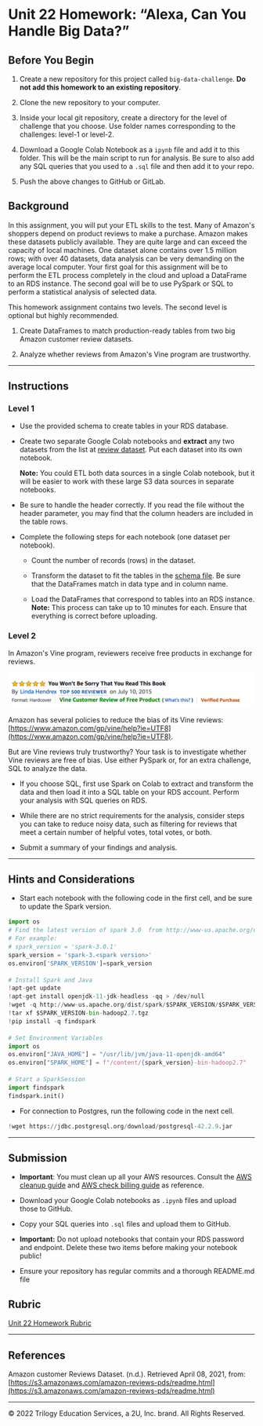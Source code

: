 # Unit 22 Homework: “Alexa, Can You Handle Big Data?”

## Before You Begin

1. Create a new repository for this project called `big-data-challenge`. **Do not add this homework to an existing repository**.

2. Clone the new repository to your computer.

3. Inside your local git repository, create a directory for the level of challenge that you choose. Use folder names corresponding to the challenges: level-1 or level-2.

4. Download a Google Colab Notebook as a `ipynb` file and add it to this folder. This will be the main script to run for analysis. Be sure to also add any SQL queries that you used to a `.sql` file and then add it to your repo.

5. Push the above changes to GitHub or GitLab.


## Background

In this assignment, you will put your ETL skills to the test. Many of Amazon's shoppers depend on product reviews to make a purchase. Amazon makes these datasets publicly available. They are quite large and can exceed the capacity of local machines. One dataset alone contains over 1.5 million rows; with over 40 datasets, data analysis can be very demanding on the average local computer. Your first goal for this assignment will be to perform the ETL process completely in the cloud and upload a DataFrame to an RDS instance. The second goal will be to use PySpark or SQL to perform a statistical analysis of selected data.

This homework assignment contains two levels. The second level is optional but highly recommended.

1. Create DataFrames to match production-ready tables from two big Amazon customer review datasets.

2. Analyze whether reviews from Amazon's Vine program are trustworthy.

- - -

## Instructions

### Level 1

* Use the provided schema to create tables in your RDS database.

* Create two separate Google Colab notebooks and **extract** any two datasets from the list at [review dataset](https://s3.amazonaws.com/amazon-reviews-pds/tsv/index.txt). Put each dataset into its own notebook.

  **Note:** You could ETL both data sources in a single Colab notebook, but it will be easier to work with these large S3 data sources in separate notebooks.

* Be sure to handle the header correctly. If you read the file without the header parameter, you may find that the column headers are included in the table rows.

* Complete the following steps for each notebook (one dataset per notebook).

  * Count the number of records (rows) in the dataset.

  * Transform the dataset to fit the tables in the [schema file](../Resources/schema.sql). Be sure that the DataFrames match in data type and in column name.

  * Load the DataFrames that correspond to tables into an RDS instance. **Note:** This process can take up to 10 minutes for each. Ensure that everything is correct before uploading.

### Level 2

In Amazon's Vine program, reviewers receive free products in exchange for reviews.

  ![vine01.png](Images/vine01.png)

Amazon has several policies to reduce the bias of its Vine reviews: [https://www.amazon.com/gp/vine/help?ie=UTF8](https://www.amazon.com/gp/vine/help?ie=UTF8).

But are Vine reviews truly trustworthy? Your task is to investigate whether Vine reviews are free of bias. Use either PySpark or, for an extra challenge, SQL to analyze the data.

* If you choose SQL, first use Spark on Colab to extract and transform the data and then load it into a SQL table on your RDS account. Perform your analysis with SQL queries on RDS.

* While there are no strict requirements for the analysis, consider steps you can take to reduce noisy data, such as filtering for reviews that meet a certain number of helpful votes, total votes, or both.

* Submit a summary of your findings and analysis.

- - -

## Hints and Considerations

* Start each notebook with the following code in the first cell, and be sure to update the Spark version.

```python
import os
# Find the latest version of spark 3.0  from http://www-us.apache.org/dist/spark/ and enter as the spark version
# For example:
# spark_version = 'spark-3.0.1'
spark_version = 'spark-3.<spark version>'
os.environ['SPARK_VERSION']=spark_version

# Install Spark and Java
!apt-get update
!apt-get install openjdk-11-jdk-headless -qq > /dev/null
!wget -q http://www-us.apache.org/dist/spark/$SPARK_VERSION/$SPARK_VERSION-bin-hadoop2.7.tgz
!tar xf $SPARK_VERSION-bin-hadoop2.7.tgz
!pip install -q findspark

# Set Environment Variables
import os
os.environ["JAVA_HOME"] = "/usr/lib/jvm/java-11-openjdk-amd64"
os.environ["SPARK_HOME"] = f"/content/{spark_version}-bin-hadoop2.7"

# Start a SparkSession
import findspark
findspark.init()
```

* For connection to Postgres, run the following code in the next cell.

```python
!wget https://jdbc.postgresql.org/download/postgresql-42.2.9.jar
```

- - -

## Submission

* **Important**: You must clean up all your AWS resources. Consult the [AWS cleanup guide](Resources/AWS_cleanup.pdf) and [AWS check billing guide](Resources/AWS_check_billing.pdf) as reference.

* Download your Google Colab notebooks as `.ipynb` files and upload those to GitHub.

* Copy your SQL queries into `.sql` files and upload them to GitHub.

* **Important:** Do not upload notebooks that contain your RDS password and endpoint. Delete these two items before making your notebook public!

* Ensure your repository has regular commits and a thorough README.md file

## Rubric

[Unit 22 Homework Rubric](https://docs.google.com/document/d/1H-TBgBUz1jVGG1zvo046GraApmbepVZgYionh-4mNas/edit?usp=sharing)

- - -

## References

Amazon customer Reviews Dataset. (n.d.). Retrieved April 08, 2021, from: [https://s3.amazonaws.com/amazon-reviews-pds/readme.html](https://s3.amazonaws.com/amazon-reviews-pds/readme.html)

---

© 2022 Trilogy Education Services, a 2U, Inc. brand. All Rights Reserved.
